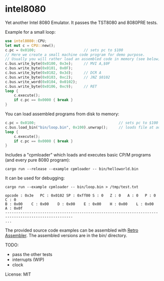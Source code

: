 # intel8080

Yet another Intel 8080 Emulator. It passes the TST8080 and 8080PRE tests.

Example for a small loop:
```rust
use intel8080::CPU;
let mut c = CPU::new();
c.pc = 0x0100;                      // sets pc to $100
// Here we create a small machine code program for demo purpose.
// Usually you will rather load an assembled code in memory (see below).
c.bus.write_byte(0x0100, 0x3e);     // MVI A,$0F
c.bus.write_byte(0x0101, 0x0F);
c.bus.write_byte(0x0102, 0x3d);     // DCR A
c.bus.write_byte(0x0103, 0xc2);     // JNZ $0102
c.bus.write_word(0x0104, 0x0102);
c.bus.write_byte(0x0106, 0xc9);     // RET
loop {
    c.execute();
    if c.pc == 0x0000 { break }
}
```

You can load assembled programs from disk to memory:
```rust
c.pc = 0x0100;                                      // sets pc to $100
c.bus.load_bin("bin/loop.bin", 0x100).unwrap();     // loads file at address $100
loop {
    c.execute();
    if c.pc == 0x0000 { break }
}
```

Includes a "cpmloader" which loads and executes basic CP/M programs (and every pure 8080 program):

```
cargo run --release --example cpmloader -- bin/helloworld.bin
```

It can be used for debugging:

```
cargo run --example cpmloader -- bin/loop.bin > /tmp/test.txt
````

```text
opcode : 0x3e	PC : 0x0102	SP : 0xff00	S : 0	Z : 0	A : 0	P : 0	C : 0
B : 0x00	C : 0x00	D : 0x00	E : 0x00	H : 0x00	L : 0x00	A : 0x0f
-----------------------------------------------------------------------------------------------------
...
```

The provided source code examples can be assembled with [Retro Assembler](https://enginedesigns.net/retroassembler/).
The assembled versions are in the bin/ directory.

TODO:
- pass the other tests
- interrupts (WIP)
- clock

License: MIT
